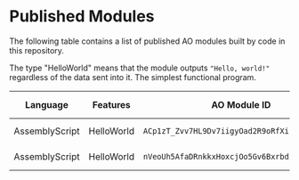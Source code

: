 # Published Modules

The following table contains a list of published AO modules built by code in this repository.

The type "HelloWorld" means that the module outputs `"Hello, world!"` regardless of the data sent into it. The simplest functional program.

| Language | Features | AO Module ID | Size (bytes) | Published | View |
| --- | --- |  --- | --: | --- | --- |
| AssemblyScript | HelloWorld | `ACp1zT_Zvv7HL9Dv7iigyOad2R9oRfXip1GdqjAT91c` | 9,920 | 2025-03-21T10:39:37Z | [AO Link](https://www.ao.link/#/module/ACp1zT_Zvv7HL9Dv7iigyOad2R9oRfXip1GdqjAT91c) |
| AssemblyScript | HelloWorld | `nVeoUh5AfaDRnkkxHoxcjOo5Gv6BxrbdZEUSKT2FkG4` | 1,617 | 2025-03-27T13:27:40Z | [AO Link](https://www.ao.link/#/module/nVeoUh5AfaDRnkkxHoxcjOo5Gv6BxrbdZEUSKT2FkG4) |
